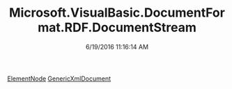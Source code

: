 ﻿---
title: Microsoft.VisualBasic.DocumentFormat.RDF.DocumentStream
date: 6/19/2016 11:16:14 AM
---

[ElementNode](T-Microsoft.VisualBasic.DocumentFormat.RDF.DocumentStream.ElementNode.html)
[GenericXmlDocument](T-Microsoft.VisualBasic.DocumentFormat.RDF.DocumentStream.GenericXmlDocument.html)
